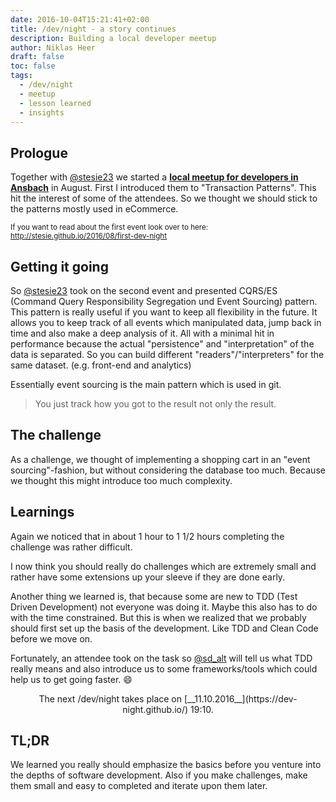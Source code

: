 ```yaml
---
date: 2016-10-04T15:21:41+02:00
title: /dev/night - a story continues
description: Building a local developer meetup
author: Niklas Heer
draft: false
toc: false
tags:
  - /dev/night
  - meetup
  - lesson learned
  - insights
---
```


## Prologue

Together with [@stesie23](https://twitter.com/stesie23) we started a [**local meetup for developers in Ansbach**](https://dev-night.github.io/) in August. First I introduced them to "Transaction Patterns". This hit the interest of some of the attendees. So we thought we should stick to the patterns mostly used in eCommerce.

<small>If you want to read about the first event look over to here: http://stesie.github.io/2016/08/first-dev-night</small>

## Getting it going

So [@stesie23](https://twitter.com/stesie23) took on the second event and presented CQRS/ES (Command Query Responsibility Segregation und Event Sourcing) pattern. This pattern is really useful if you want to keep all flexibility in the future.
It allows you to keep track of all events which manipulated data, jump back in time and also make a deep analysis of it.
All with a minimal hit in performance because the actual "persistence" and "interpretation" of the data is separated. So you can build different "readers"/"interpreters" for the same dataset. (e.g. front-end and analytics)

Essentially event sourcing is the main pattern which is used in git.

> You just track how you got to the result not only the result.

## The challenge

As a challenge, we thought of implementing a shopping cart in an "event sourcing"-fashion, but without considering the database too much. Because we thought this might introduce too much complexity.

## Learnings

Again we noticed that in about 1 hour to 1 1/2 hours completing the challenge was rather difficult.

I now think you should really do challenges which are extremely small and rather have some extensions up your sleeve if they are done early.

Another thing we learned is, that because some are new to TDD (Test Driven Development) not everyone was doing it. Maybe this also has to do with the time constrained. But this is when we realized that we probably should first set up the basis of the development. Like TDD and Clean Code before we move on.

Fortunately, an attendee took on the task so [@sd_alt](https://twitter.com/sd_alt) will tell us what TDD really means and also introduce us to some frameworks/tools which could help us to get going faster. :smile:

<center>
    <figure>
        <a href="/assets/images/2016-10-04/brace.jpg"><img src="/assets/images/2016-10-04/brace.jpg" alt=""></a>
        <figcaption>The next /dev/night takes place on [__11.10.2016__](https://dev-night.github.io/) 19:10.</figcaption>
    </figure>
</center>

## TL;DR

We learned you really should emphasize the basics before you venture into the depths of software development. Also if you make challenges, make them small and easy to completed and iterate upon them later.
